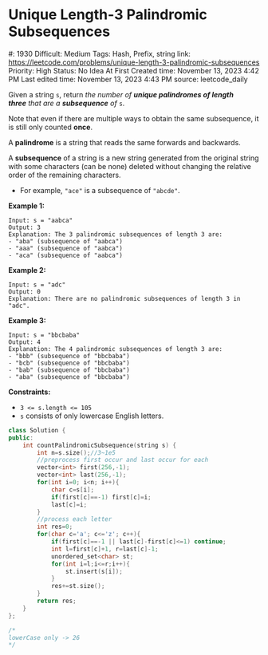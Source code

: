 # Unique Length-3 Palindromic Subsequences

#: 1930
Difficult: Medium
Tags: Hash, Prefix, string
link: https://leetcode.com/problems/unique-length-3-palindromic-subsequences
Priority: High
Status: No Idea At First
Created time: November 13, 2023 4:42 PM
Last edited time: November 13, 2023 4:43 PM
source: leetcode_daily

Given a string `s`, return *the number of **unique palindromes of length three** that are a **subsequence** of* `s`.

Note that even if there are multiple ways to obtain the same subsequence, it is still only counted **once**.

A **palindrome** is a string that reads the same forwards and backwards.

A **subsequence** of a string is a new string generated from the original string with some characters (can be none) deleted without changing the relative order of the remaining characters.

- For example, `"ace"` is a subsequence of `"abcde"`.

**Example 1:**

```
Input: s = "aabca"
Output: 3
Explanation: The 3 palindromic subsequences of length 3 are:
- "aba" (subsequence of "aabca")
- "aaa" (subsequence of "aabca")
- "aca" (subsequence of "aabca")

```

**Example 2:**

```
Input: s = "adc"
Output: 0
Explanation: There are no palindromic subsequences of length 3 in "adc".

```

**Example 3:**

```
Input: s = "bbcbaba"
Output: 4
Explanation: The 4 palindromic subsequences of length 3 are:
- "bbb" (subsequence of "bbcbaba")
- "bcb" (subsequence of "bbcbaba")
- "bab" (subsequence of "bbcbaba")
- "aba" (subsequence of "bbcbaba")

```

**Constraints:**

- `3 <= s.length <= 105`
- `s` consists of only lowercase English letters.

```cpp
class Solution {
public:
    int countPalindromicSubsequence(string s) {
        int n=s.size();//3~1e5
        //preprocess first occur and last occur for each
        vector<int> first(256,-1);
        vector<int> last(256,-1);
        for(int i=0; i<n; i++){
            char c=s[i];
            if(first[c]==-1) first[c]=i;
            last[c]=i;
        }
        //process each letter
        int res=0;
        for(char c='a'; c<='z'; c++){
            if(first[c]==-1 || last[c]-first[c]<=1) continue;
            int l=first[c]+1, r=last[c]-1;
            unordered_set<char> st;
            for(int i=l;i<=r;i++){
                st.insert(s[i]);
            }
            res+=st.size();
        }
        return res;
    }
};

/*
lowerCase only -> 26
*/
```